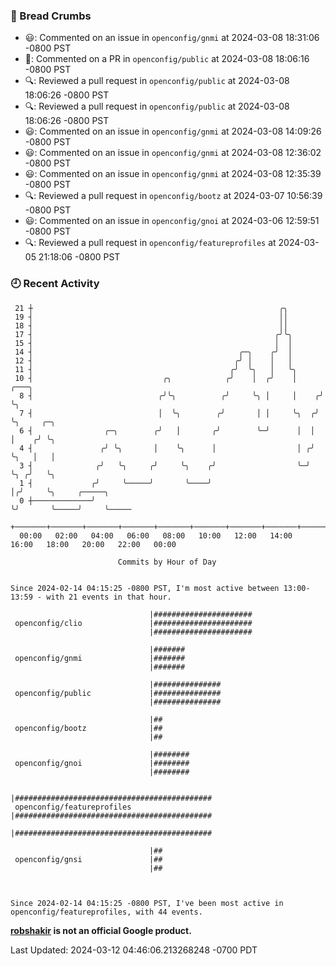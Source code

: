### 🍞 Bread Crumbs

 * 😃: Commented on an issue in `openconfig/gnmi` at 2024-03-08 18:31:06 -0800 PST
 * 💬: Commented on a PR in  `openconfig/public` at 2024-03-08 18:06:16 -0800 PST
 * 🔍: Reviewed a pull request in  `openconfig/public` at 2024-03-08 18:06:26 -0800 PST
 * 🔍: Reviewed a pull request in  `openconfig/public` at 2024-03-08 18:06:26 -0800 PST
 * 😃: Commented on an issue in `openconfig/gnmi` at 2024-03-08 14:09:26 -0800 PST
 * 😃: Commented on an issue in `openconfig/gnmi` at 2024-03-08 12:36:02 -0800 PST
 * 😃: Commented on an issue in `openconfig/gnmi` at 2024-03-08 12:35:39 -0800 PST
 * 🔍: Reviewed a pull request in  `openconfig/bootz` at 2024-03-07 10:56:39 -0800 PST
 * 😃: Commented on an issue in `openconfig/gnoi` at 2024-03-06 12:59:51 -0800 PST
 * 🔍: Reviewed a pull request in  `openconfig/featureprofiles` at 2024-03-05 21:18:06 -0800 PST

### 🕘 Recent Activity
```
 21 ┼                                                       ╭╮
 19 ┤                                                       ││
 18 ┤                                                       ││
 17 ┤                                                      ╭╯╰╮
 15 ┤                                                      │  │
 14 ┤                                              ╭─╮    ╭╯  │
 12 ┤                                             ╭╯ │    │   │
 11 ┤                                            ╭╯  ╰╮   │   ╰╮
 10 ┤                             ╭╮            ╭╯    │  ╭╯    │     ╭───╮
  8 ┤                            ╭╯╰╮          ╭╯     ╰╮ │     │    ╭╯   ╰╮
  7 ┤                            │  ╰╮        ╭╯       │ │     ╰╮  ╭╯     ╰╮     ╭─╮
  6 ┤                ╭─╮        ╭╯   │       ╭╯        ╰─╯      │  │       │    ╭╯ ╰╮
  4 ┤               ╭╯ ╰╮       │    ╰╮      │                  │ ╭╯       ╰╮   │   │
  3 ┤              ╭╯   ╰╮     ╭╯     ╰╮    ╭╯                  ╰─╯         ╰╮ ╭╯   ╰╮
  1 ┤             ╭╯     ╰─────╯       ╰────╯                                │╭╯     ╰╮     ╭─────╮
  0 ┼─────────────╯                                                          ╰╯       ╰─────╯     ╰─────
    +───────+───────+───────+───────+───────+───────+───────+───────+───────+───────+───────+───────+────
  00:00   02:00   04:00   06:00   08:00   10:00   12:00   14:00   16:00   18:00   20:00   22:00   00:00   

						Commits by Hour of Day


Since 2024-02-14 04:15:25 -0800 PST, I'm most active between 13:00-13:59 - with 21 events in that hour.

```



```
                               |######################
 openconfig/clio               |######################
                               |######################

                               |#######
 openconfig/gnmi               |#######
                               |#######

                               |###############
 openconfig/public             |###############
                               |###############

                               |##
 openconfig/bootz              |##
                               |##

                               |########
 openconfig/gnoi               |########
                               |########

                               |############################################
 openconfig/featureprofiles    |############################################
                               |############################################

                               |##
 openconfig/gnsi               |##
                               |##



Since 2024-02-14 04:15:25 -0800 PST, I've been most active in openconfig/featureprofiles, with 44 events.

```
**[robshakir](mailto:robjs@google.com) is not an official Google product.**  


Last Updated: 2024-03-12 04:46:06.213268248 -0700 PDT
